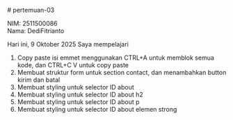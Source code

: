 # pertemuan-03

NIM: 2511500086<br>
Nama: DediFitrianto<br>

Hari ini, 9 Oktober 2025 Saya mempelajari
<ol>
    <li> Copy paste isi emmet menggunakan CTRL+A untuk memblok semua kode, dan CTRL+C V untuk copy paste</li>
    <li>Membuat struktur form untuk section contact, dan menambahkan button kirim dan batal</li>
    <li>Membuat styling untuk selector ID about</li>
    <li>Membuat styling untuk selector ID about h2</li>
    <li>Membuat styling untuk selector ID about p</li>
    <li>Membuat styling untuk selector ID about elemen strong</li>
</ol>